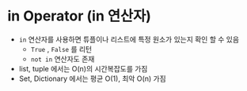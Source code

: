 # in Operator (in 연산자)

- `in` 연산자를 사용하면 튜플이나 리스트에 특정 원소가 있는지 확인 할 수 있음
  - `True` , `False` 를 리턴
  - `not in` 연산자도 존재
- list, tuple 에서는 O(n)의 시간복잡도를 가짐
- Set, Dictionary 에서는 평균 O(1), 최악 O(n) 가짐